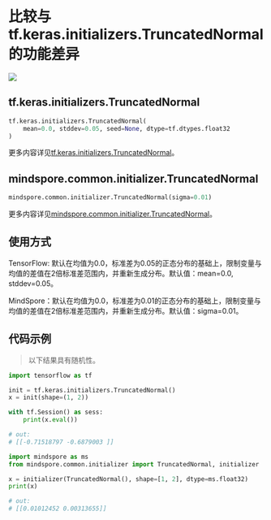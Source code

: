 # 比较与tf.keras.initializers.TruncatedNormal 的功能差异

<a href="https://gitee.com/mindspore/docs/blob/r1.7/docs/mindspore/source_zh_cn/note/api_mapping/tensorflow_diff/initTruncNormal.md" target="_blank"><img src="https://mindspore-website.obs.cn-north-4.myhuaweicloud.com/website-images/master/resource/_static/logo_source.png"></a>

## tf.keras.initializers.TruncatedNormal

```python
tf.keras.initializers.TruncatedNormal(
    mean=0.0, stddev=0.05, seed=None, dtype=tf.dtypes.float32
)
```

更多内容详见[tf.keras.initializers.TruncatedNormal](https://www.tensorflow.org/versions/r1.15/api_docs/python/tf/keras/initializers/TruncatedNormal)。

## mindspore.common.initializer.TruncatedNormal

```python
mindspore.common.initializer.TruncatedNormal(sigma=0.01)
```

更多内容详见[mindspore.common.initializer.TruncatedNormal](https://mindspore.cn/docs/zh-CN/r1.7/api_python/mindspore.common.initializer.html#mindspore.common.initializer.TruncatedNormal)。

## 使用方式

TensorFlow: 默认在均值为0.0，标准差为0.05的正态分布的基础上，限制变量与均值的差值在2倍标准差范围内，并重新生成分布。默认值：mean=0.0, stddev=0.05。

MindSpore：默认在均值为0.0，标准差为0.01的正态分布的基础上，限制变量与均值的差值在2倍标准差范围内，并重新生成分布。默认值：sigma=0.01。

## 代码示例

> 以下结果具有随机性。

```python
import tensorflow as tf

init = tf.keras.initializers.TruncatedNormal()
x = init(shape=(1, 2))

with tf.Session() as sess:
    print(x.eval())

# out:
# [[-0.71518797 -0.6879003 ]]
```

```python
import mindspore as ms
from mindspore.common.initializer import TruncatedNormal, initializer

x = initializer(TruncatedNormal(), shape=[1, 2], dtype=ms.float32)
print(x)

# out:
# [[0.01012452 0.00313655]]
```
